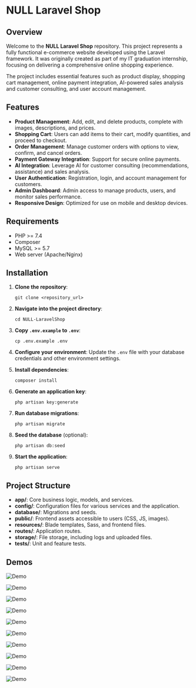 # NULL Laravel Shop

## Overview

Welcome to the **NULL Laravel Shop** repository. This project represents a fully functional e-commerce website developed using the Laravel framework. It was originally created as part of my IT graduation internship, focusing on delivering a comprehensive online shopping experience. 

The project includes essential features such as product display, shopping cart management, online payment integration, AI-powered sales analysis and customer consulting, and user account management.

## Features

- **Product Management**: Add, edit, and delete products, complete with images, descriptions, and prices.
- **Shopping Cart**: Users can add items to their cart, modify quantities, and proceed to checkout.
- **Order Management**: Manage customer orders with options to view, confirm, and cancel orders.
- **Payment Gateway Integration**: Support for secure online payments.
- **AI Integration**: Leverage AI for customer consulting (recommendations, assistance) and sales analysis.
- **User Authentication**: Registration, login, and account management for customers.
- **Admin Dashboard**: Admin access to manage products, users, and monitor sales performance.
- **Responsive Design**: Optimized for use on mobile and desktop devices.

## Requirements

- PHP >= 7.4
- Composer
- MySQL >= 5.7
- Web server (Apache/Nginx)

## Installation

1. **Clone the repository**:
   ```
   git clone <repository_url>
   ```

2. **Navigate into the project directory**:
   ```
   cd NULL-LaravelShop
   ```

3. **Copy `.env.example` to `.env`**:
   ```
   cp .env.example .env
   ```

4. **Configure your environment**: 
   Update the `.env` file with your database credentials and other environment settings.

5. **Install dependencies**:
   ```
   composer install
   ```

6. **Generate an application key**:
   ```
   php artisan key:generate
   ```

7. **Run database migrations**:
   ```
   php artisan migrate
   ```

8. **Seed the database** (optional):
   ```
   php artisan db:seed
   ```

9. **Start the application**:
    ```
    php artisan serve
    ```

## Project Structure

- **app/**: Core business logic, models, and services.
- **config/**: Configuration files for various services and the application.
- **database/**: Migrations and seeds.
- **public/**: Frontend assets accessible to users (CSS, JS, images).
- **resources/**: Blade templates, Sass, and frontend files.
- **routes/**: Application routes.
- **storage/**: File storage, including logs and uploaded files.
- **tests/**: Unit and feature tests.

## Demos

![Demo](https://null-command.github.io/NULL-LaravelShoo/demos_resource/1.png)

![Demo](https://null-command.github.io/NULL-LaravelShoo/demos_resource/2.png)

![Demo](https://null-command.github.io/NULL-LaravelShoo/demos_resource/3.png)

![Demo](https://null-command.github.io/NULL-LaravelShoo/demos_resource/4.png)

![Demo](https://null-command.github.io/NULL-LaravelShoo/demos_resource/5.png)

![Demo](https://null-command.github.io/NULL-LaravelShoo/demos_resource/6.png)

![Demo](https://null-command.github.io/NULL-LaravelShoo/demos_resource/7.png)

![Demo](https://null-command.github.io/NULL-LaravelShoo/demos_resource/8.png)

![Demo](https://null-command.github.io/NULL-LaravelShoo/demos_resource/9.png)

![Demo](https://null-command.github.io/NULL-LaravelShoo/demos_resource/10.png)